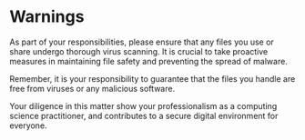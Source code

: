 # Warnings
As part of your responsibilities, please ensure that any files you use or share undergo thorough virus scanning. It is crucial to take proactive measures in maintaining file safety and preventing the spread of malware.

Remember, it is your responsibility to guarantee that the files you handle are free from viruses or any malicious software.

Your diligence in this matter show your professionalism as a computing science practitioner, and contributes to a secure digital environment for everyone.
